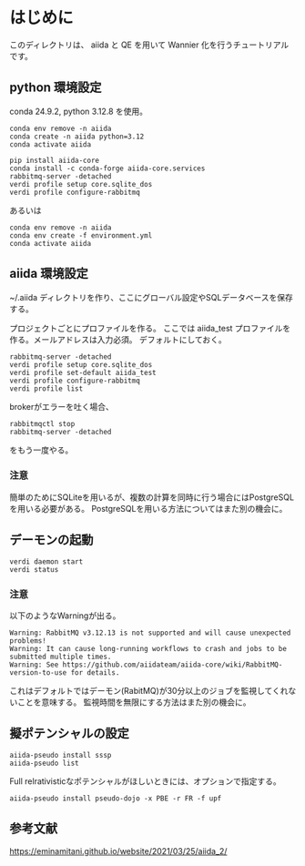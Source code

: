 # はじめに
このディレクトリは、 aiida と QE を用いて Wannier 化を行うチュートリアルです。

## python 環境設定
conda 24.9.2, python 3.12.8 を使用。

```
conda env remove -n aiida
conda create -n aiida python=3.12
conda activate aiida

pip install aiida-core
conda install -c conda-forge aiida-core.services
rabbitmq-server -detached
verdi profile setup core.sqlite_dos
verdi profile configure-rabbitmq
```
あるいは
```
conda env remove -n aiida
conda env create -f environment.yml
conda activate aiida
```

## aiida 環境設定
~/.aiida ディレクトリを作り、ここにグローバル設定やSQLデータベースを保存する。

プロジェクトごとにプロファイルを作る。
ここでは aiida_test プロファイルを作る。メールアドレスは入力必須。
デフォルトにしておく。
```
rabbitmq-server -detached
verdi profile setup core.sqlite_dos
verdi profile set-default aiida_test
verdi profile configure-rabbitmq
verdi profile list
```
brokerがエラーを吐く場合、
```
rabbitmqctl stop
rabbitmq-server -detached
```
をもう一度やる。

### 注意
簡単のためにSQLiteを用いるが、複数の計算を同時に行う場合にはPostgreSQLを用いる必要がある。
PostgreSQLを用いる方法についてはまた別の機会に。

## デーモンの起動
```
verdi daemon start
verdi status
```

### 注意
以下のようなWarningが出る。
```
Warning: RabbitMQ v3.12.13 is not supported and will cause unexpected problems!
Warning: It can cause long-running workflows to crash and jobs to be submitted multiple times.
Warning: See https://github.com/aiidateam/aiida-core/wiki/RabbitMQ-version-to-use for details.
```
これはデフォルトではデーモン(RabitMQ)が30分以上のジョブを監視してくれないことを意味する。
監視時間を無限にする方法はまた別の機会に。


## 擬ポテンシャルの設定
```
aiida-pseudo install sssp
aiida-pseudo list
```
Full relrativisticなポテンシャルがほしいときには、オプションで指定する。
```
aiida-pseudo install pseudo-dojo -x PBE -r FR -f upf
```


## 参考文献
https://eminamitani.github.io/website/2021/03/25/aiida_2/
